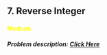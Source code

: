 ## 7. Reverse Integer
#### <font color="yellow">Medium</font>
##### Problem description: <a href="https://leetcode.com/problems/reverse-integer/">Click Here</a>